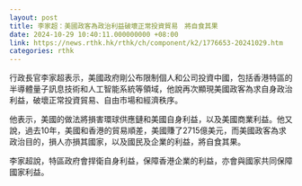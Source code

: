 ```yaml
---
layout: post
title: 李家超：美國政客為政治利益破壞正常投資貿易　將自食其果
date: 2024-10-29 10:40:11.000000000 +08:00
link: https://news.rthk.hk/rthk/ch/component/k2/1776653-20241029.htm
categories: rthk
---
```


行政長官李家超表示，美國政府剛公布限制個人和公司投資中國，包括香港特區的半導體量子訊息技術和人工智能系統等領域，他說再次顯現美國政客為求自身政治利益，破壞正常投資貿易、自由市場和經濟秩序。

他表示，美國的做法將損害環球供應鏈和美國自身利益，以及美國商業利益。他又說，過去10年，美國和香港的貿易順差，美國賺了2715億美元，而美國政客為求政治目的，損人亦損其國家，以及國民及企業的利益，將自食其果。

李家超說，特區政府會捍衛自身利益，保障香港企業的利益，亦會與國家共同保障國家利益。
